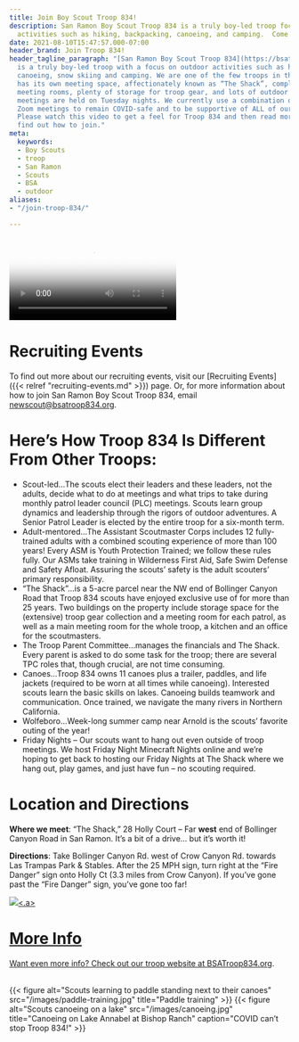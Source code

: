 ```yaml
---
title: Join Boy Scout Troop 834!
description: San Ramon Boy Scout Troop 834 is a truly boy-led troop focused on outdoor
  activities such as hiking, backpacking, canoeing, and camping.  Come join 'The Shack'!
date: 2021-08-10T15:47:57.000-07:00
header_brand: Join Troop 834!
header_tagline_paragraph: "[San Ramon Boy Scout Troop 834](https://bsatroop834.org)
  is a truly boy-led troop with a focus on outdoor activities such as hiking, backpacking,
  canoeing, snow skiing and camping. We are one of the few troops in the area that
  has its own meeting space, affectionately known as “The Shack”, complete with patrol
  meeting rooms, plenty of storage for troop gear, and lots of outdoor space. Our
  meetings are held on Tuesday nights. We currently use a combination of outdoor and
  Zoom meetings to remain COVID-safe and to be supportive of ALL of our families.
  Please watch this video to get a feel for Troop 834 and then read more below to
  find out how to join."
meta:
  keywords:
  - Boy Scouts
  - troop
  - San Ramon
  - Scouts
  - BSA
  - outdoor
aliases:
- "/join-troop-834/"

---
```

<video alt="Slideshow of pictures from Troop 834 outings and activities" controls controlslist="nodownload" poster="/images/slideshow-thumb.png">
<source src="/videos/slideshow.mp4" type="video/mp4">
</video>

<!--

# Recruiting Events and Permission Slip

To find out more about our recruiting events, visit our
[Recruiting Events]({{< relref "recruiting-events.md" >}}) page. Or, for more
information about how to join San Ramon Boy Scout Troop 834, email
newscout@bsatroop834.org.

### Permission Slip

If you would like to come to see us, please bring this completed [permission slip](/troop-recruiting-invite-2021-w-permission.pdf "Recruiting Event Permission Slip") (and a parent!) with you. -->

# Recruiting Events

To find out more about our recruiting events, visit our [Recruiting Events]({{< relref "recruiting-events.md" >}}) page. Or, for more information about how to join San Ramon Boy Scout Troop 834, email newscout@bsatroop834.org.

# Here’s How Troop 834 Is Different From Other Troops:

* Scout-led…The scouts elect their leaders and these leaders, not the adults, decide what to do at meetings and what trips to take during monthly patrol leader council (PLC) meetings.  Scouts learn group dynamics and leadership through the rigors of outdoor adventures.  A Senior Patrol Leader is elected by the entire troop for a six-month term.
* Adult-mentored…The Assistant Scoutmaster Corps includes 12 fully-trained adults with a combined scouting experience of more than 100 years!  Every ASM is Youth Protection Trained; we follow these rules fully.  Our ASMs take training in Wilderness First Aid, Safe Swim Defense and Safety Afloat.  Assuring the scouts’ safety is the adult scouters’ primary responsibility.
* “The Shack”…is a 5-acre parcel near the NW end of Bollinger Canyon Road that Troop 834 scouts have enjoyed exclusive use of for more than 25 years.  Two buildings on the property include storage space for the (extensive) troop gear collection and a meeting room for each patrol, as well as a main meeting room for the whole troop, a kitchen and an office for the scoutmasters.
* The Troop Parent Committee…manages the financials and The Shack.  Every parent is asked to do some task for the troop; there are several TPC roles that, though crucial, are not time consuming.
* Canoes…Troop 834 owns 11 canoes plus a trailer, paddles, and life jackets (required to be worn at all times while canoeing).  Interested scouts learn the basic skills on lakes.  Canoeing builds teamwork and communication.  Once trained, we navigate the many rivers in Northern California.
* Wolfeboro…Week-long summer camp near Arnold is the scouts’ favorite outing of the year!
* Friday Nights – Our scouts want to hang out even outside of troop meetings.  We host Friday Night Minecraft Nights online and we’re hoping to get back to hosting our Friday Nights at The Shack where we hang out, play games, and just have fun – no scouting required.

# Location and Directions

**Where we meet**: “The Shack,” 28 Holly Court – Far **west** end of Bollinger Canyon Road in San Ramon. It’s a bit of a drive… but it’s worth it!

**Directions**: Take Bollinger Canyon Rd. west of Crow Canyon Rd. towards Las Trampas Park & Stables. After the 25 MPH sign, turn right at the “Fire Danger” sign onto Holly Ct (3.3 miles from Crow Canyon). If you’ve gone past the “Fire Danger” sign, you’ve gone too far!

<a href="https://www.google.com/maps/place/28+Holly+Ct,+San+Ramon,+CA+94583/@37.8058397,-122.035854,3a,75y,352.05h,89.84t/data=!3m6!1e1!3m4!1s90PetW70hKE6IUuHUGdXYA!2e0!7i16384!8i8192!4m13!1m7!3m6!1s0x808f8c86fdafcca7:0xf4904a616dc93b49!2s28+Holly+Ct,+San+Ramon,+CA+94583!3b1!8m2!3d37.8059636!4d-122.0356051!3m4!1s0x808f8c86fdafcca7:0xf4904a616dc93b49!8m2!3d37.8059636!4d-122.0356051">![](/driveway.png)<.a>

# More Info

Want even more info?  Check out our troop website at [BSATroop834.org](https://bsatroop834.org "San Ramon Troop 834 Home Page").

<br>
<div class="gallery">
{{< figure alt="Scouts learning to paddle standing next to their canoes" src="/images/paddle-training.jpg" title="Paddle training" >}}
{{< figure alt="Scouts canoeing on a lake" src="/images/canoeing.jpg" title="Canoeing on Lake Annabel at Bishop Ranch" caption="COVID can’t stop Troop 834!" >}}
</div>